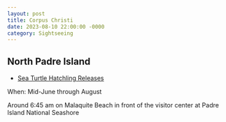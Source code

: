 ```yaml
---
layout: post
title: Corpus Christi
date: 2023-08-10 22:00:00 -0000
category: Sightseeing
---
```


## North Padre Island

- [Sea Turtle Hatchling Releases](https://www.nps.gov/pais/learn/nature/hatchlingreleases.htm)

When: Mid-June through August

Around 6:45 am on Malaquite Beach in front of the visitor center at Padre Island National Seashore
